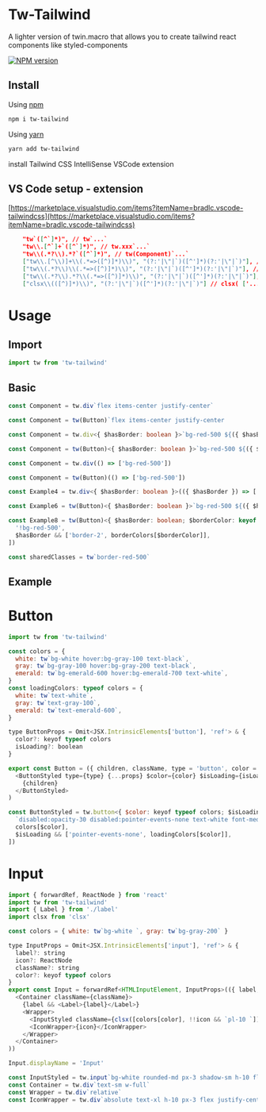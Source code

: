 # Tw-Tailwind

A lighter version of twin.macro that allows you to create tailwind react components like styled-components

[![NPM version][npm-image]][npm-url]

[npm-image]: http://img.shields.io/npm/v/tw-tailwind.svg?style=flat-square
[npm-url]: https://www.npmjs.com/package/tw-tailwind

## Install

Using [npm](http://npmjs.org/package/tw-tailwind)

```bash
npm i tw-tailwind
```

Using [yarn](https://classic.yarnpkg.com/en/package/tw-tailwind)

```bash
yarn add tw-tailwind
```

install Tailwind CSS IntelliSense VSCode extension

## VS Code setup - extension

[https://marketplace.visualstudio.com/items?itemName=bradlc.vscode-tailwindcss](https://marketplace.visualstudio.com/items?itemName=bradlc.vscode-tailwindcss)

```json
    "tw`([^`]*)", // tw`...`
    "tw\\.[^`]+`([^`]*)", // tw.xxx`...`
    "tw\\(.*?\\).*?`([^`]*)", // tw(Component)`...`
    ["tw\\.[^\\)]+\\(.*=>([^)]*)\\)", "(?:'|\"|`)([^']*)(?:'|\"|`)"], // tw.xxx(()=> ['...'])
    ["tw\\(.*?\\)\\(.*=>([^)]*)\\)", "(?:'|\"|`)([^']*)(?:'|\"|`)"], // tw(Component)(()=> ['...'])
    ["tw\\(.*?\\).*?\\(.*=>([^)]*)\\)", "(?:'|\"|`)([^']*)(?:'|\"|`)"], // tw(Component)<...>(()=> ['...'])
    ["clsx\\(([^)]*)\\)", "(?:'|\"|`)([^']*)(?:'|\"|`)"] // clsx( ['...'])
```

# Usage

## Import

```js
import tw from 'tw-tailwind'
```

## Basic

```js
const Component = tw.div`flex items-center justify-center`
```

```js
const Component = tw(Button)`flex items-center justify-center
```

```ts
const Component = tw.div<{ $hasBorder: boolean }>`bg-red-500 ${({ $hasBorder }) => $hasBorder && 'border-2 border-blue-500'}`
```

```ts
const Component = tw(Button)<{ $hasBorder: boolean }>`bg-red-500 ${({ $hasBorder }) => $hasBorder && 'border-2 border-blue-500'}`
```

```ts
const Component = tw.div(() => ['bg-red-500'])

const Component = tw(Button)(() => ['bg-red-500'])
```

```ts
const Example4 = tw.div<{ $hasBorder: boolean }>(({ $hasBorder }) => ['bg-red-500', $hasBorder && 'border-2 border-blue-500'])

const Example6 = tw(Button)<{ $hasBorder: boolean }>`bg-red-500 ${({ $hasBorder }) => $hasBorder && 'border-2 border-blue-500'}`
```

```ts
const Example8 = tw(Button)<{ $hasBorder: boolean; $borderColor: keyof typeof borderColors }>(({ $hasBorder, $borderColor }) => [
  '!bg-red-500',
  $hasBorder && ['border-2', borderColors[$borderColor]],
])
```

```ts
const sharedClasses = tw`border-red-500`
```

## Example

# Button

```js
import tw from 'tw-tailwind'

const colors = {
  white: tw`bg-white hover:bg-gray-100 text-black`,
  gray: tw`bg-gray-100 hover:bg-gray-200 text-black`,
  emerald: tw`bg-emerald-600 hover:bg-emerald-700 text-white`,
}
const loadingColors: typeof colors = {
  white: tw`text-white`,
  gray: tw`text-gray-100`,
  emerald: tw`text-emerald-600`,
}

type ButtonProps = Omit<JSX.IntrinsicElements['button'], 'ref'> & {
  color?: keyof typeof colors
  isLoading?: boolean
}

export const Button = ({ children, className, type = 'button', color = 'emerald', isLoading, ...props }: ButtonProps) => (
  <ButtonStyled type={type} {...props} $color={color} $isLoading={isLoading} className={className}>
    {children}
  </ButtonStyled>
)

const ButtonStyled = tw.button<{ $color: keyof typeof colors; $isLoading?: boolean }>(({ $isLoading, $color }) => [
  `disabled:opacity-30 disabled:pointer-events-none text-white font-medium rounded-md px-4 h-10 flex items-center relative select-none`,
  colors[$color],
  $isLoading && ['pointer-events-none', loadingColors[$color]],
])
```

# Input

```js
import { forwardRef, ReactNode } from 'react'
import tw from 'tw-tailwind'
import { Label } from './label'
import clsx from 'clsx'

const colors = { white: tw`bg-white `, gray: tw`bg-gray-200` }

type InputProps = Omit<JSX.IntrinsicElements['input'], 'ref'> & {
  label?: string
  icon?: ReactNode
  className?: string
  color?: keyof typeof colors
}
export const Input = forwardRef<HTMLInputElement, InputProps>(({ label, className, icon, color = 'white', ...props }, ref) => (
  <Container className={className}>
    {label && <Label>{label}</Label>}
    <Wrapper>
      <InputStyled className={clsx([colors[color], !!icon && `pl-10 `])} {...props} ref={ref} />
      <IconWrapper>{icon}</IconWrapper>
    </Wrapper>
  </Container>
))

Input.displayName = 'Input'

const InputStyled = tw.input`bg-white rounded-md px-3 shadow-sm h-10 flex border border-gray-300 items-center w-full pb-px`
const Container = tw.div`text-sm w-full`
const Wrapper = tw.div`relative`
const IconWrapper = tw.div`absolute text-xl h-10 px-3 flex justify-center items-center top-0 left-0`
```

